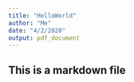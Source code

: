 ```yaml
---
title: "HelloWorld"
author: "Me"
date: "4/2/2020"
output: pdf_document
---
```


## This is a markdown file